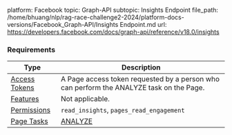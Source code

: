 platform: Facebook
topic: Graph-API
subtopic: Insights Endpoint
file_path: /home/bhuang/nlp/rag-race-challenge2-2024/platform-docs-versions/Facebook_Graph-API/Insights Endpoint.md
url: https://developers.facebook.com/docs/graph-api/reference/v18.0/insights

### Requirements

| Type | Description |
| --- | --- |
| [Access Tokens](https://developers.facebook.com/docs/pages/access-tokens) | A Page access token requested by a person who can perform the ANALYZE task on the Page. |
| [Features](https://developers.facebook.com/docs/pages/overview#features) | Not applicable. |
| [Permissions](https://developers.facebook.com/docs/pages/overview#permissions) | `read_insights`, `pages_read_engagement` |
| [Page Tasks](https://developers.facebook.com/docs/pages/overview#tasks) | [ANALYZE](https://developers.facebook.com/docs/pages/overview#tasks) |